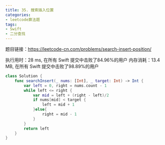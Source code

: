 ```yaml
---
title: 35. 搜索插入位置
categories:
- leetcode算法题
tags:
- Swift
- 二分查找
---
```

题目链接：https://leetcode-cn.com/problems/search-insert-position/

执行用时：28 ms, 在所有 Swift 提交中击败了84.96%的用户
内存消耗：13.4 MB, 在所有 Swift 提交中击败了98.89%的用户
```swift
class Solution {
    func searchInsert(_ nums: [Int], _ target: Int) -> Int {
        var left = 0, right = nums.count - 1
        while left <= right {
            var mid = left + (right - left)/2
            if nums[mid] < target {
                left = mid + 1
            }else{
                right = mid - 1
            }
        }
        return left
    }
}
```
